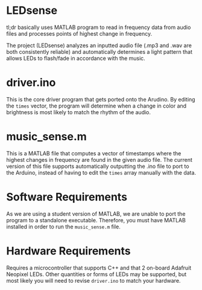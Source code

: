 # LEDsense
tl;dr basically uses MATLAB program to read in frequency data from audio files and processes points of highest change in frequency.

The project (LEDsense) analyzes an inputted audio file (.mp3 and .wav are both consistently reliable) and automatically determines a light pattern that allows LEDs to flash/fade in accordance with the music.

# driver.ino
This is the core driver program that gets ported onto the Arudino. By editing the ```times``` vector, the program will determine when a change in color and brightness is most likely to match the rhythm of the audio.

# music_sense.m
This is a MATLAB file that computes a vector of timestamps where the highest changes in frequency are found in the given audio file. The current version of this file supports automatically outputting the .ino file to port to the Arduino, instead of having to edit the ```times``` array manually with the data.

# Software Requirements
As we are using a student version of MATLAB, we are unable to port the program to a standalone executable. Therefore, you must have MATLAB installed in order to run the ```music_sense.m``` file.

# Hardware Requirements
Requires a microcontroller that supports C++ and that 2 on-board Adafruit Neopixel LEDs. Other quantities or forms of LEDs may be supported, but most likely you will need to revise ```driver.ino``` to match your hardware.
